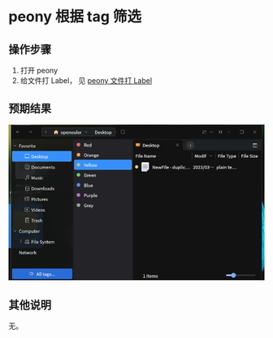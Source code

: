 # peony 根据 tag 筛选

## 操作步骤
1. 打开 peony
2. 给文件打 Label， 见 [peony 文件打 Label](./)

## 预期结果

![peony_根据_tag_筛选-1](./img/peony_根据_tag_筛选-1.png)


## 其他说明
无。
